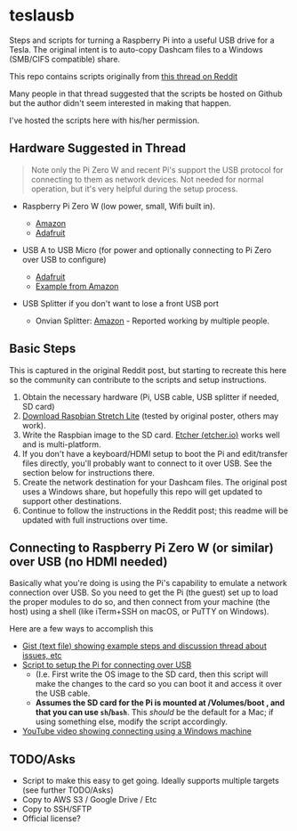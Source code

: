 # teslausb
Steps and scripts for turning a Raspberry Pi into a useful USB drive for a Tesla. The original intent is to auto-copy Dashcam files to a Windows (SMB/CIFS compatible) share. 

This repo contains scripts originally from [this thread on Reddit]( https://www.reddit.com/r/teslamotors/comments/9m9gyk/build_a_smart_usb_drive_for_your_tesla_dash_cam/)

Many people in that thread suggested that the scripts be hosted on Github but the author didn't seem interested in making that happen.

I've hosted the scripts here with his/her permission.

## Hardware Suggested in Thread

> Note only the Pi Zero W and recent Pi's support the USB protocol for connecting to them as network devices. Not needed for normal operation, but it's very helpful during the setup process. 

* Raspberry Pi Zero W (low power, small, Wifi built in). 
  * [Amazon](https://www.amazon.com/Raspberry-Pi-Zero-Wireless-model/dp/B06XFZC3BX/ref=sr_1_10?s=electronics&ie=UTF8&qid=1539090493&sr=1-10&keywords=raspi+zero+w)
  * [Adafruit](https://www.adafruit.com/product/3400)
  
 * USB A to USB Micro (for power and optionally connecting to Pi Zero over USB to configure)
   * [Adafruit](https://www.adafruit.com/product/898)
   * [Example from Amazon](https://www.amazon.com/gp/product/B013G4EAEI/ref=oh_aui_detailpage_o00_s01?ie=UTF8&psc=1)
  
 * USB Splitter if you don't want to lose a front USB port
   * Onvian Splitter: [Amazon](https://www.amazon.com/gp/product/B01KX4TKH6/ref=oh_aui_detailpage_o05_s00?ie=UTF8&psc=1) - Reported working by multiple people. 

## Basic Steps

This is captured in the original Reddit post, but starting to recreate this here so the community can contribute to the scripts and setup instructions. 

1. Obtain the necessary hardware (Pi, USB cable, USB splitter if needed, SD card)
2. [Download Raspbian Stretch Lite](https://www.raspberrypi.org/downloads/raspbian/) (tested by original poster, others may work). 
3. Write the Raspbian image to the SD card. [Etcher (etcher.io)](https://etcher.io/) works well and is multi-platform.
4. If you don't have a keyboard/HDMI setup to boot the Pi and edit/transfer files directly, you'll probably want to connect to it over USB. See the section below for instructions there. 
5. Create the network destination for your Dashcam files. The original post uses a Windows share, but hopefully this repo will get updated to support other destinations.
6. Continue to follow the instructions in the Reddit post; this readme will be updated with full instructions over time. 

## Connecting to Raspberry Pi Zero W (or similar) over USB (no HDMI needed)

Basically what you're doing is using the Pi's capability to emulate a network connection over USB. So you need to get the Pi (the guest) set up to load the proper modules to do so, and then connect from your machine (the host) using a shell (like iTerm+SSH on macOS, or PuTTY on Windows). 

Here are a few ways to accomplish this
* [Gist (text file) showing example steps and discussion thread about issues, etc](https://gist.github.com/gbaman/975e2db164b3ca2b51ae11e45e8fd40a)
* [Script to setup the Pi for connecting over USB](https://github.com/BigNate1234/rpi-USBSSH)
   * (I.e. First write the OS image to the SD card, then this script will make the changes to the card so you can boot it and access it over the USB cable. 
   * **Assumes the SD card for the Pi is mounted at /Volumes/boot , and that you can use `sh`/`bash`**. This _should_ be the default for a Mac; if using something else, modify the script accordingly.  
* [YouTube video showing connecting using a Windows machine](https://www.youtube.com/watch?v=xj3MPmJhAPU)

## TODO/Asks

* Script to make this easy to get going. Ideally supports multiple targets (see further TODO/Asks)
* Copy to AWS S3 / Google Drive / Etc
* Copy to SSH/SFTP
* Official license? 

